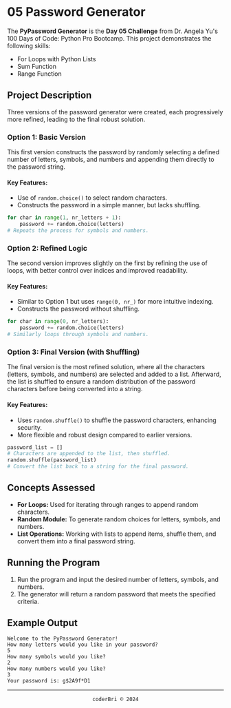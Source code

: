 # 05 Password Generator

The **PyPassword Generator** is the **Day 05 Challenge** from Dr. Angela Yu's 100 Days of Code: Python Pro Bootcamp. This project demonstrates the following skills:
- For Loops with Python Lists
- Sum Function
- Range Function

## Project Description

Three versions of the password generator were created, each progressively more refined, leading to the final robust solution.

### Option 1: Basic Version
This first version constructs the password by randomly selecting a defined number of letters, symbols, and numbers and appending them directly to the password string.

#### Key Features:
- Use of `random.choice()` to select random characters.
- Constructs the password in a simple manner, but lacks shuffling.

```py
for char in range(1, nr_letters + 1):
    password += random.choice(letters)
# Repeats the process for symbols and numbers.
```

### Option 2: Refined Logic
The second version improves slightly on the first by refining the use of loops, with better control over indices and improved readability.

#### Key Features:
- Similar to Option 1 but uses `range(0, nr_)` for more intuitive indexing.
- Constructs the password without shuffling.

```py
for char in range(0, nr_letters):
    password += random.choice(letters)
# Similarly loops through symbols and numbers.
```

### Option 3: Final Version (with Shuffling)
The final version is the most refined solution, where all the characters (letters, symbols, and numbers) are selected and added to a list. Afterward, the list is shuffled to ensure a random distribution of the password characters before being converted into a string.

#### Key Features:
- Uses `random.shuffle()` to shuffle the password characters, enhancing security.
- More flexible and robust design compared to earlier versions.

```py
password_list = []
# Characters are appended to the list, then shuffled.
random.shuffle(password_list)
# Convert the list back to a string for the final password.
```

## Concepts Assessed
- **For Loops:** Used for iterating through ranges to append random characters.
- **Random Module:** To generate random choices for letters, symbols, and numbers.
- **List Operations:** Working with lists to append items, shuffle them, and convert them into a final password string.

## Running the Program
1. Run the program and input the desired number of letters, symbols, and numbers.
2. The generator will return a random password that meets the specified criteria.

## Example Output

```
Welcome to the PyPassword Generator!
How many letters would you like in your password?
5
How many symbols would you like?
2
How many numbers would you like?
3
Your password is: g$2A9f*D1
```

---
<section align="center">
  <code>coderBri © 2024</code>
</section>
